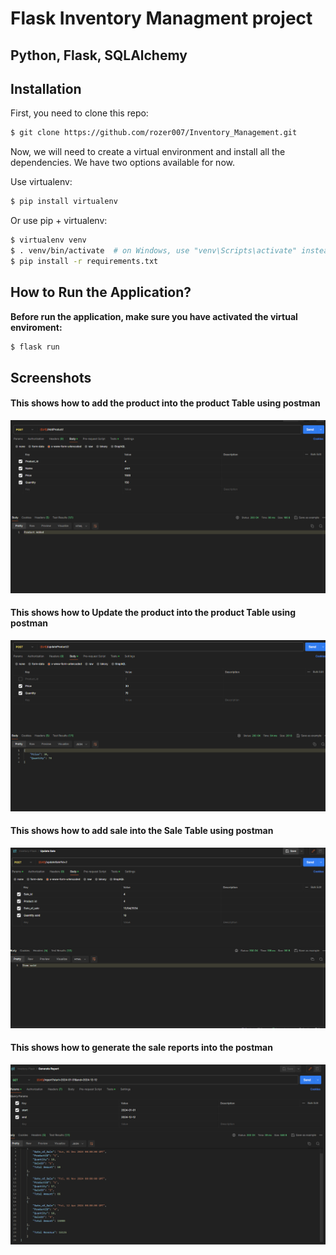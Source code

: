 # Flask Inventory Managment project

## Python, Flask, SQLAlchemy

## Installation

First, you need to clone this repo:

```bash
$ git clone https://github.com/rozer007/Inventory_Management.git
```

Now, we will need to create a virtual environment and install all the dependencies. We have two options available for now.

Use virtualenv:

```bash
$ pip install virtualenv
```

Or use pip + virtualenv:

```bash
$ virtualenv venv
$ . venv/bin/activate  # on Windows, use "venv\Scripts\activate" instead
$ pip install -r requirements.txt
```

## How to Run the Application?

**Before run the application, make sure you have activated the virtual enviroment:**

```bash
$ flask run
```

## Screenshots

#### This shows how to add the product into the product Table using postman

![screenshot for project](Screenshots/Addproduct.png "This shows how to add the product into the product Table using postman")

#### This shows how to Update the product into the product Table using postman

![screenshot for project](Screenshots/updateproduct.png "This shows how to Update the product into the product Table using postman")

#### This shows how to add sale into the Sale Table using postman

![screenshot for project](Screenshots/Updatesale.png "This shows how to add sale into the Sale Table using postman")

#### This shows how to generate the sale reports into the postman

![screenshot for project](Screenshots/Reportgenerate.png "This shows how to generate the sale reports into the postma")
